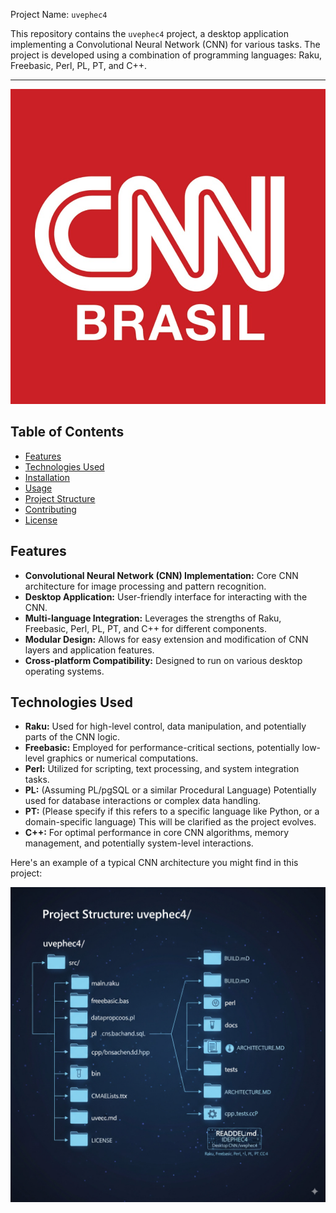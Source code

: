 Project Name: `uvephec4`

This repository contains the `uvephec4` project, a desktop application implementing a Convolutional Neural Network (CNN) for various tasks. The project is developed using a combination of programming languages: Raku, Freebasic, Perl, PL, PT, and C++.

________

![IDEPHEC4](./matrix/cec/image/logon.jpg)

## Table of Contents

*   [Features](#features)
*   [Technologies Used](#technologies-used)
*   [Installation](#installation)
*   [Usage](#usage)
*   [Project Structure](#project-structure)
*   [Contributing](#contributing)
*   [License](#license)

## Features

*   **Convolutional Neural Network (CNN) Implementation:** Core CNN architecture for image processing and pattern recognition.
*   **Desktop Application:** User-friendly interface for interacting with the CNN.
*   **Multi-language Integration:** Leverages the strengths of Raku, Freebasic, Perl, PL, PT, and C++ for different components.
*   **Modular Design:** Allows for easy extension and modification of CNN layers and application features.
*   **Cross-platform Compatibility:** Designed to run on various desktop operating systems.

## Technologies Used

*   **Raku:** Used for high-level control, data manipulation, and potentially parts of the CNN logic.
*   **Freebasic:** Employed for performance-critical sections, potentially low-level graphics or numerical computations.
*   **Perl:** Utilized for scripting, text processing, and system integration tasks.
*   **PL:** (Assuming PL/pgSQL or a similar Procedural Language) Potentially used for database interactions or complex data handling.
*   **PT:** (Please specify if this refers to a specific language like Python, or a domain-specific language) This will be clarified as the project evolves.
*   **C++:** For optimal performance in core CNN algorithms, memory management, and potentially system-level interactions.

Here's an example of a typical CNN architecture you might find in this project: 

![IDEPHEC4](./matrix/cec/image/folder.jpeg)